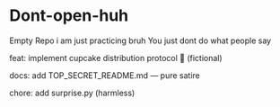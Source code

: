 # Dont-open-huh
Empty Repo i am just practicing bruh
You just dont do what people say

feat: implement cupcake distribution protocol 🧁 (fictional)

docs: add TOP_SECRET_README.md — pure satire

chore: add surprise.py (harmless)
